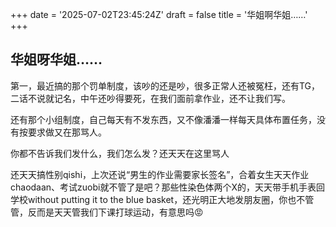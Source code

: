 +++
date = '2025-07-02T23:45:24Z'
draft = false
title = '华姐啊华姐……'
+++
## 华姐呀华姐……

<p> 第一，最近搞的那个罚单制度，该吵的还是吵，很多正常人还被冤枉，还有TG，二话不说就记名，中午还吵得要死，在我们面前拿作业，还不让我们写。 </p>

<p> 还有那个小组制度，自己每天有不发东西，又不像潘潘一样每天具体布置任务，没有按要求做又在那骂人。 </p>

你都不告诉我们发什么，我们怎么发？还天天在这里骂人

<p> 还天天搞性别qishi，上次还说“男生的作业需要家长签名”，合着女生天天作业chaodaan、考试zuobi就不管了是吧？那些性染色体两个X的，天天带手机手表回学校without putting it to the blue basket，还光明正大地发朋友圈，你也不管管，反而是天天管我们下课打球运动，有意思吗😡 </p>
